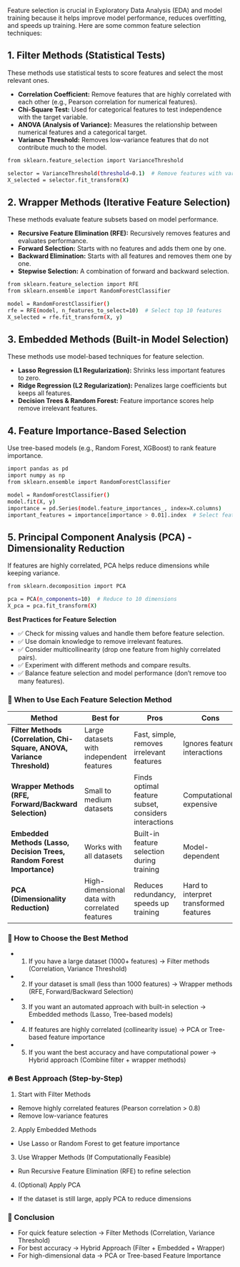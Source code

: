 Feature selection is crucial in Exploratory Data Analysis (EDA) and model training because it helps improve model performance, reduces overfitting, and speeds up training. Here are some common feature selection techniques:

## 1. Filter Methods (Statistical Tests)
These methods use statistical tests to score features and select the most relevant ones.
  - **Correlation Coefficient:** Remove features that are highly correlated with each other (e.g., Pearson correlation for numerical features).
  - **Chi-Square Test:** Used for categorical features to test independence with the target variable.
  - **ANOVA (Analysis of Variance):** Measures the relationship between numerical features and a categorical target.
  - **Variance Threshold:** Removes low-variance features that do not contribute much to the model.

```sh
from sklearn.feature_selection import VarianceThreshold

selector = VarianceThreshold(threshold=0.1)  # Remove features with variance < 0.1
X_selected = selector.fit_transform(X)
```

## 2. Wrapper Methods (Iterative Feature Selection)
These methods evaluate feature subsets based on model performance.
  - **Recursive Feature Elimination (RFE):** Recursively removes features and evaluates performance.
  - **Forward Selection:** Starts with no features and adds them one by one.
  - **Backward Elimination:** Starts with all features and removes them one by one.
  - **Stepwise Selection:** A combination of forward and backward selection.
  

```sh
from sklearn.feature_selection import RFE
from sklearn.ensemble import RandomForestClassifier

model = RandomForestClassifier()
rfe = RFE(model, n_features_to_select=10)  # Select top 10 features
X_selected = rfe.fit_transform(X, y)
```

## 3. Embedded Methods (Built-in Model Selection)
These methods use model-based techniques for feature selection.
  - **Lasso Regression (L1 Regularization):** Shrinks less important features to zero.
  - **Ridge Regression (L2 Regularization):** Penalizes large coefficients but keeps all features.
  - **Decision Trees & Random Forest:** Feature importance scores help remove irrelevant features.

## 4. Feature Importance-Based Selection
Use tree-based models (e.g., Random Forest, XGBoost) to rank feature importance.

```sh
import pandas as pd
import numpy as np
from sklearn.ensemble import RandomForestClassifier

model = RandomForestClassifier()
model.fit(X, y)
importance = pd.Series(model.feature_importances_, index=X.columns)
important_features = importance[importance > 0.01].index  # Select features with importance > 0.01
```

## 5. Principal Component Analysis (PCA) - Dimensionality Reduction
If features are highly correlated, PCA helps reduce dimensions while keeping variance.
```sh
from sklearn.decomposition import PCA

pca = PCA(n_components=10)  # Reduce to 10 dimensions
X_pca = pca.fit_transform(X)
```

**Best Practices for Feature Selection**
  - ✅ Check for missing values and handle them before feature selection.
  - ✅ Use domain knowledge to remove irrelevant features.
  - ✅ Consider multicollinearity (drop one feature from highly correlated pairs).
  - ✅ Experiment with different methods and compare results.
  - ✅ Balance feature selection and model performance (don’t remove too many features).



### 🔹 When to Use Each Feature Selection Method
| **Method** | **Best for** | **Pros** | **Cons** |
|------------|------------|----------|----------|
| **Filter Methods (Correlation, Chi-Square, ANOVA, Variance Threshold)** | Large datasets with independent features | Fast, simple, removes irrelevant features | Ignores feature interactions |
| **Wrapper Methods (RFE, Forward/Backward Selection)** | Small to medium datasets | Finds optimal feature subset, considers interactions | Computationally expensive |
| **Embedded Methods (Lasso, Decision Trees, Random Forest Importance)** | Works with all datasets | Built-in feature selection during training | Model-dependent |
| **PCA (Dimensionality Reduction)** | High-dimensional data with correlated features | Reduces redundancy, speeds up training | Hard to interpret transformed features |


### 🚀 How to Choose the Best Method
  - 1. If you have a large dataset (1000+ features) → Filter methods (Correlation, Variance Threshold)
  - 2. If your dataset is small (less than 1000 features) → Wrapper methods (RFE, Forward/Backward Selection)
  - 3. If you want an automated approach with built-in selection → Embedded methods (Lasso, Tree-based models)
  - 4. If features are highly correlated (collinearity issue) → PCA or Tree-based feature importance
  - 5. If you want the best accuracy and have computational power → Hybrid approach (Combine filter + wrapper methods)



### 🔥 Best Approach (Step-by-Step)

1. Start with Filter Methods
  - Remove highly correlated features (Pearson correlation > 0.8)
  - Remove low-variance features

2. Apply Embedded Methods
  - Use Lasso or Random Forest to get feature importance

3. Use Wrapper Methods (If Computationally Feasible)
  - Run Recursive Feature Elimination (RFE) to refine selection

4. (Optional) Apply PCA
  - If the dataset is still large, apply PCA to reduce dimensions


### 🚀 Conclusion
- For quick feature selection → Filter Methods (Correlation, Variance Threshold)
- For best accuracy → Hybrid Approach (Filter + Embedded + Wrapper)
- For high-dimensional data → PCA or Tree-based Feature Importance






